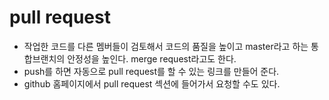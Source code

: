 # pull request

* 작업한 코드를 다른 멤버들이 검토해서 코드의 품질을 높이고 master라고 하는 통합브랜치의 안정성을 높인다. merge request라고도 한다.
* push를 하면 자동으로 pull request를 할 수 있는 링크를 만들어 준다.
* github 홈페이지에서 pull request 섹션에 들어가서 요청할 수도 있다.



